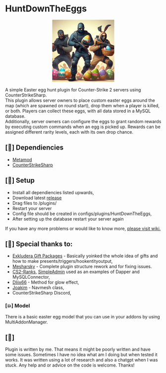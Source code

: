 # HuntDownTheEggs
<p align="center">
    <img src="img/huntdown.jpg" width="200">
</p>
A simple Easter egg hunt plugin for Counter-Strike 2 servers using CounterStrikeSharp. <br>
This plugin allows server owners to place custom easter eggs around the map (which are spawned on round start), drop them when a player is killed, or both. Players can collect these eggs, with all data stored in a MySQL database.<br>
Additionally, server owners can configure the eggs to grant random rewards by executing custom commands when an egg is picked up. Rewards can be assigned different rarity levels, each with its own drop chance.<br>

## [📌] Dependiencies
- [Metamod](https://www.sourcemm.net/)
- [CounterStrikeSharp](https://github.com/roflmuffin/CounterStrikeSharp)  

## [📌] Setup
- Install all dependiencies listed upwards,
- Download latest [release](https://github.com/Letaryat/HuntDownTheEggs/releases)
- Drag files to /plugins/
- Restart your server
- Config file should be created in configs/plugins/HuntDownTheEggs,
- After setting up the database restart your server again

If you have any more problems or would like to know more, [please visit wiki.](https://github.com/Letaryat/HuntDownTheEggs/wiki)

## [💖] Special thanks to:
- [Exkludera Gift Packages](https://github.com/exkludera/cs2-gift-packages) - Basically yoinked the whole idea of gifts and how to make presents/triggers/hookentityoutput,
- [Mesharsky](https://github.com/Mesharsky/) - Complete plugin structure rework and for fixing issues.
- [CS2-Ranks](https://github.com/partiusfabaa/cs2-ranks), [SimpleAdmin](github.com/daffyyyy/CS2-SimpleAdmin) used as an examples of Dapper and MySQLConnector, 
- [Dliix66](https://discord.com/channels/1160907911501991946/1311638450881167523/1311973008122052618) - Method for glow effect,
- [Joakim](https://discord.com/channels/1160907911501991946/1175947333880524962/1247863442237296640) - Navmesh class,
- CounterStrikeSharp Discord,

### [💥] Model
There is a basic easter egg model that you can use in your addons by using MultiAddonManager.

## [🚨] 
Plugin is written by me. That means it might be poorly written and have some issues. Sometimes I have no idea what am I doing but when tested it works.
It was written using a lot of research and also a chatgpt when I was stuck. Any help and or advice on the code is welcome. Thanks!